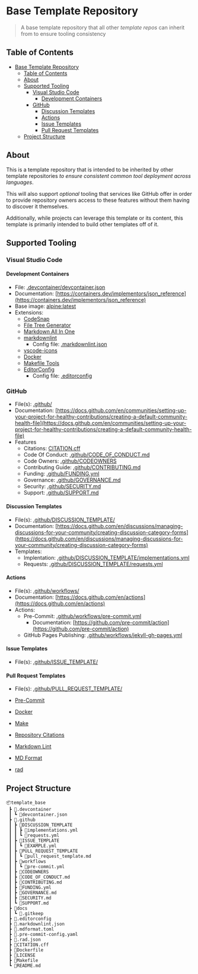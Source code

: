 # Base Template Repository

> A base template repository that all other *template repos* can inherit from to
> ensure tooling consistency

## Table of Contents

- [Base Template Repository](#base-template-repository)
  - [Table of Contents](#table-of-contents)
  - [About](#about)
  - [Supported Tooling](#supported-tooling)
    - [Visual Studio Code](#visual-studio-code)
      - [Development Containers](#development-containers)
    - [GitHub](#github)
      - [Discussion Templates](#discussion-templates)
      - [Actions](#actions)
      - [Issue Templates](#issue-templates)
      - [Pull Request Templates](#pull-request-templates)
  - [Project Structure](#project-structure)

## About

This is a template repository that is intended to be inherited by other template
repositories *to ensure consistent common tool deployment across languages*.

This will also support *optional* tooling that services like GitHub offer in
order to provide repository owners access to these features without them having
to discover it themselves.

Additionally, while projects can leverage this template or its content, this
template is primarily intended to build other templates off of it.

## Supported Tooling

### Visual Studio Code

#### Development Containers

- File: [.devcontainer/devcontainer.json](.devcontainer/devcontainer.json)
- Documentation:
  [https://containers.dev/implementors/json_reference](https://containers.dev/implementors/json_reference)
- Base image: [alpine:latest](https://hub.docker.com/_/alpine/)
- Extensions:
  - [CodeSnap](https://marketplace.visualstudio.com/items?itemName=adpyke.codesnap)
  - [File Tree Generator](https://marketplace.visualstudio.com/items?itemName=Shinotatwu-DS.file-tree-generator)
  - [Markdown All In One](https://marketplace.visualstudio.com/items?itemName=yzhang.markdown-all-in-one)
  - [markdownlint](https://marketplace.visualstudio.com/items?itemName=DavidAnson.vscode-markdownlint)
    - Config file: [.markdownlint.json](.markdownlint.json)
  - [vscode-icons](https://marketplace.visualstudio.com/items?itemName=vscode-icons-team.vscode-icons)
  - [Docker](https://marketplace.visualstudio.com/items?itemName=ms-azuretools.vscode-docker)
  - [Makefile Tools](https://marketplace.visualstudio.com/items?itemName=ms-vscode.makefile-tools)
  - [EditorConfig](https://marketplace.visualstudio.com/items?itemName=EditorConfig.EditorConfig)
    - Config file: [.editorconfig](.editorconfig)

### GitHub

- File(s): [.github/](.github/)
- Documentation:
  [https://docs.github.com/en/communities/setting-up-your-project-for-healthy-contributions/creating-a-default-community-health-file](https://docs.github.com/en/communities/setting-up-your-project-for-healthy-contributions/creating-a-default-community-health-file)
- Features
  - Citations: [CITATION.cff](CITATION.cff)
  - Code Of Conduct: [.github/CODE_OF_CONDUCT.md](.github/CODE_OF_CONDUCT.md)
  - Code Owners: [.github/CODEOWNERS](.github/CODEOWNERS)
  - Contributing Guide: [.github/CONTRIBUTING.md](.github/CONTRIBUTING.md)
  - Funding: [.github/FUNDING.yml](.github/FUNDING.yml)
  - Governance: [.github/GOVERNANCE.md](.github/GOVERNANCE.md)
  - Security: [.github/SECURITY.md](.github/SECURITY.md)
  - Support: [.github/SUPPORT.md](.github/SUPPORT.md)

#### Discussion Templates

- File(s): [.github/DISCUSSION_TEMPLATE/](.github/DISCUSSION_TEMPLATE/)
- Documentation:
  [https://docs.github.com/en/discussions/managing-discussions-for-your-community/creating-discussion-category-forms](https://docs.github.com/en/discussions/managing-discussions-for-your-community/creating-discussion-category-forms)
- Templates:
  - Implentation:
    [.github/DISCUSSION_TEMPLATE/implementations.yml](.github/DISCUSSION_TEMPLATE/implementations.yml)
  - Requests:
    [.github/DISCUSSION_TEMPLATE/requests.yml](.github/DISCUSSION_TEMPLATE/requests.yml)

#### Actions

- File(s): [.github/workflows/](.github/workflows/)
- Documentation:
  [https://docs.github.com/en/actions](https://docs.github.com/en/actions)
- Actions:
  - Pre-Commit:
    [.github/workflows/pre-commit.yml](.github/workflows/pre-commit.yml)
    - Documentation:
      [https://github.com/pre-commit/action](https://github.com/pre-commit/action)
  - GitHub Pages Publishing:
    [.github/workflows/jekyll-gh-pages.yml](.github/workflows/jekyll-gh-pages.yml)

#### Issue Templates

- File(s): [.github/ISSUE_TEMPLATE/](.github/ISSUE_TEMPLATE/)

#### Pull Request Templates

- File(s): [.github/PULL_REQUEST_TEMPLATE/](.github/PULL_REQUEST_TEMPLATE/)

- [Pre-Commit](.pre-commit-config.yaml)

- [Docker](Dockerfile)

- [Make](Makefile)

- [Repository Citations](CITATION.cff)

- [Markdown Lint](.markdownlint.json)

- [MD Format](.mdformat.toml)

- [rad](.rad)

## Project Structure

```shell
📦template_base
 ┣ 📂.devcontainer
 ┃ ┗ 📜devcontainer.json
 ┣ 📂.github
 ┃ ┣ 📂DISCUSSION_TEMPLATE
 ┃ ┃ ┣ 📜implementations.yml
 ┃ ┃ ┗ 📜requests.yml
 ┃ ┣ 📂ISSUE_TEMPLATE
 ┃ ┃ ┗ 📜EXAMPLE.yml
 ┃ ┣ 📂PULL_REQUEST_TEMPLATE
 ┃ ┃ ┗ 📜pull_request_template.md
 ┃ ┣ 📂workflows
 ┃ ┃ ┗ 📜pre-commit.yml
 ┃ ┣ 📜CODEOWNERS
 ┃ ┣ 📜CODE_OF_CONDUCT.md
 ┃ ┣ 📜CONTRIBUTING.md
 ┃ ┣ 📜FUNDING.yml
 ┃ ┣ 📜GOVERNANCE.md
 ┃ ┣ 📜SECURITY.md
 ┃ ┗ 📜SUPPORT.md
 ┣ 📂docs
 ┃ ┗ 📜.gitkeep
 ┣ 📜.editorconfig
 ┣ 📜.markdownlint.json
 ┣ 📜.mdformat.toml
 ┣ 📜.pre-commit-config.yaml
 ┣ 📜.rad.json
 ┣ 📜CITATION.cff
 ┣ 📜Dockerfile
 ┣ 📜LICENSE
 ┣ 📜Makefile
 ┗ 📜README.md
```
